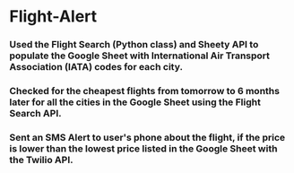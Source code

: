 # Flight-Alert

### Used the Flight Search (Python class) and Sheety API to populate the Google Sheet with International Air Transport Association (IATA) codes for each city. 

### Checked for the cheapest flights from tomorrow to 6 months later for all the cities in the Google Sheet using the Flight Search API.

### Sent an SMS Alert to user's phone about the flight, if the price is lower than the lowest price listed in the Google Sheet with the Twilio API.
